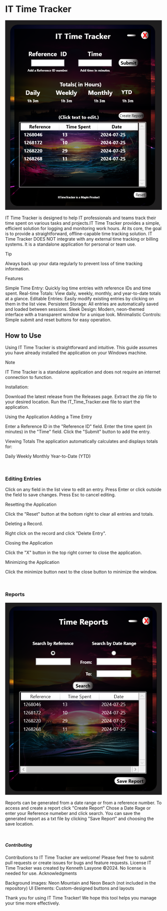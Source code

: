 # **IT Time Tracker**

![IT Time Tracker](https://github.com/kl3mta3/IT-Time-Tracker/blob/43a018c137347a4c981134d3d56a30201bb7c1ed/IT%20Time%20Tracker/images/mainui.png)

IT Time Tracker is designed to help IT professionals and teams track their time spent on various tasks and projects.IT Time Tracker provides a simple, efficient solution for logging and monitoring work hours.
At its core, the goal is to provide a straightforward, offline-capable time tracking solution.
IT Time Tracker DOES NOT integrate with any external time tracking or billing systems. It is a standalone application for personal or team use.

>[!tip]
>Always back up your data regularly to prevent loss of time tracking information.

Features

Simple Time Entry: Quickly log time entries with reference IDs and time spent.
Real-time Totals: View daily, weekly, monthly, and year-to-date totals at a glance.
Editable Entries: Easily modify existing entries by clicking on them in the list view.
Persistent Storage: All entries are automatically saved and loaded between sessions.
Sleek Design: Modern, neon-themed interface with a transparent window for a unique look.
Minimalistic Controls: Simple submit and reset buttons for easy operation.

## **How to Use**
Using IT Time Tracker is straightforward and intuitive. This guide assumes you have already installed the application on your Windows machine.

>[!Note]
>IT Time Tracker is a standalone application and does not require an internet connection to function.

Installation:

Download the latest release from the Releases page.
Extract the zip file to your desired location.
Run the IT_Time_Tracker.exe file to start the application.

Using the Application
Adding a Time Entry

Enter a Reference ID in the "Reference ID" field.
Enter the time spent (in minutes) in the "Time" field.
Click the "Submit" button to add the entry.

Viewing Totals
The application automatically calculates and displays totals for:

Daily
Weekly
Monthly
Year-to-Date (YTD)

<br/>

### **Editing Entries**

Click on any field in the list view to edit an entry.
Press Enter or click outside the field to save changes.
Press Esc to cancel editing.

Resetting the Application

Click the "Reset" button at the bottom right to clear all entries and totals.

Deleting a Record.

Right click on the record and click "Delete Entry".

Closing the Application

Click the "X" button in the top right corner to close the application.

Minimizing the Application

Click the minimize button next to the close button to minimize the window.

<br/>

### **Reports**

![Reports ](https://github.com/kl3mta3/IT-Time-Tracker/blob/8b43709e75e40162a173865d59a456c6e4bf9ecf/IT%20Time%20Tracker/images/reportsui.png)

Reports can be generated from a date range or from a reference number. 
To access and create a report click "Create Report" 
Chose a Date Rage or enter your Reference numeber and click search.
You can save the generated report as a txt file by clicking "Save Report" and choosing the save location.

<br/>

##### **Contributing**


Contributions to IT Time Tracker are welcome! Please feel free to submit pull requests or create issues for bugs and feature requests.
License
IT Time Tracker was created by Kenneth Lasyone ©2024. No license is needed for use.
Acknowledgments

Background images: Neon Mountain and Neon Beach (not included in the repository)
UI Elements: Custom-designed buttons and layouts


Thank you for using IT Time Tracker! We hope this tool helps you manage your time more effectively.
